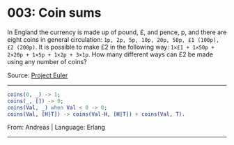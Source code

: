 # 003: Coin sums

In England the currency is made up of pound, £, and pence, p, and there are eight coins in general circulation: `1p, 2p, 5p, 10p, 20p, 50p, £1 (100p), £2 (200p)`. It is possible to make £2 in the following way: `1×£1 + 1×50p + 2×20p + 1×5p + 1×2p + 3×1p`. How many different ways can £2 be made using any number of coins?

Source: [Project Euler](https://projecteuler.net/problem=31)


---

```erlang
coins(0, _) -> 1;
coins(_, []) -> 0;
coins(Val, _) when Val < 0 -> 0;
coins(Val, [H|T]) -> coins(Val-H, [H|T]) + coins(Val, T).
```
From: Andreas | Language: Erlang

---
